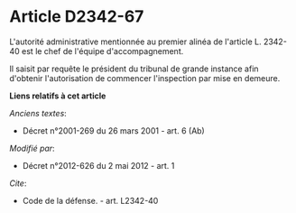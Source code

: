 # Article D2342-67

L'autorité administrative mentionnée au premier alinéa de l'article L. 2342-40 est le chef de l'équipe d'accompagnement. 

Il saisit par requête le président du tribunal de grande instance afin d'obtenir l'autorisation de commencer l'inspection par
mise en demeure.

**Liens relatifs à cet article**

_Anciens textes_:

  - Décret n°2001-269 du 26 mars 2001 - art. 6 (Ab)

_Modifié par_:

  - Décret n°2012-626 du 2 mai 2012 - art. 1

_Cite_:

  - Code de la défense. - art. L2342-40
